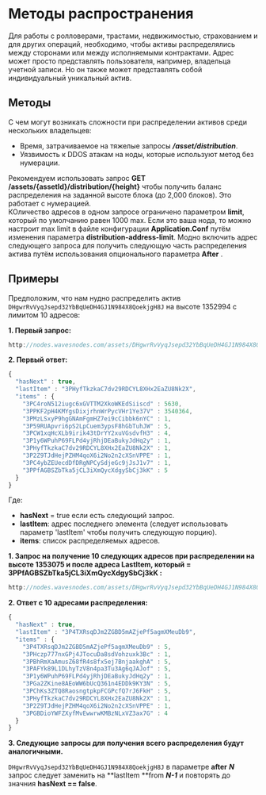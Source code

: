 # Методы распространения

Для работы с ролловерами, трастами, недвижимостью, страхованием и для других операций, необходимо, чтобы активы распределялись между сторонами или между исполняемыми контрактами. Адрес может просто представлять пользователя, например, владельца учетной записи. Но он также может представлять собой индивидуальный уникальный актив.

## Методы

С чем могут возникать сложности при распределении активов среди нескольких владельцев:

* Время, затрачиваемое на тяжелые запросы _**/asset/distribution**_.
* Уязвимость к DDOS атакам на ноды, которые используют метод без нумерации.

Рекомендуем использовать запрос **GET /assets/{assetId}/distribution/{height}** чтобы получить баланс распределения на заданной высоте блока \(до 2,000 блоков\). Это работает с нумерацией.  
КОличество адресов в одном запросе ограничено параметром **limit**, который по умолчанию равен 1000 max. Если это ваша нода, то можно настроит max limit в файле конфигурации **Application.Conf** путём изменения параметра **distribution-address-limit**. Модно включить адрес следующего запроса для получить следующую часть распределения актива путём использования опционального параметра **After** .

## Примеры

Предположим, что нам нудно распределить актив `DHgwrRvVyqJsepd32YbBqUeDH4GJ1N984X8QoekjgH8J` на высоте 1352994 с лимитом 10 адресов:

**1. Первый запрос:**

```js
http://nodes.wavesnodes.com/assets/DHgwrRvVyqJsepd32YbBqUeDH4GJ1N984X8QoekjgH8J/distribution/1352994/limit/10
```

**2. Первый ответ:**

```js
{
  "hasNext" : true,
  "lastItem" : "3PHyfTkzkaC7dv29RDCYL8XHx2EaZU8Nk2X",
  "items" : {
    "3PC4roN512iugc6xGVTTM2XkoWKEdSiiscd" : 5630,
    "3PPKF2pH4KMYgsDixjrhnWrPycVHr1Ye37V" : 3540364,
    "3PMzLSxyP9hgGNAmFgmHZ7ei9cCibbk6nYC" : 1,
    "3P59RUApvri6pS2LpCuem3ypsF8hGbTuhJW" : 5,
    "3PCW1xqHcXLb9irik43tDrYY2xuVGsdvfH3" : 4,
    "3P1y6WPuhP69FLPd4yjRhjDEaBukyJdHq2y" : 1,
    "3PHyfTkzkaC7dv29RDCYL8XHx2EaZU8Nk2X" : 1,
    "3P2Z9TJdHejPZHM4qoX6i2No2n2cXSnVPPE" : 1,
    "3PC4ybZEUecdDfDRgNPCySdjeGc9jJsJ1v7" : 1,
    "3PPfAGBSZbTka5jCL3iXmQycXdgySbCj3kK" : 5
  }
}
```

Где:

* **hasNext** = true если есть следующий запрос.
* **lastItem**: адрес последнего элемента \(следует использовать параметр 'lastItem' чтобы получить следующую порцию\).
* **items**: список распределяемых адресов.

**1. Запрос на получение 10 следующих адресов при распределении на высоте 1353075 и после адреса LastItem, который = 3PPfAGBSZbTka5jCL3iXmQycXdgySbCj3kK :**

```js
http://nodes.wavesnodes.com/assets/DHgwrRvVyqJsepd32YbBqUeDH4GJ1N984X8QoekjgH8J/distribution/1353075/limit/10?after=3PPfAGBSZbTka5jCL3iXmQycXdgySbCj3kK
```

**2. Ответ с 10 адресами распределения:**

```js
{
  "hasNext" : true,
  "lastItem" : "3P4TXRsqDJm2ZGBD5mAZjePf5agmXMeuDb9",
  "items" : {
    "3P4TXRsqDJm2ZGBD5mAZjePf5agmXMeuDb9" : 5,
    "3PHczp777nxGPj4JTocuDa8sdVohzuxk3Bc" : 1,
    "3PBhRmXaAmusZ68fR4s8fx5ej7BnjaakghA" : 5,
    "3PAFYk89L1DLhyTzV8n4pa3Tu3Ag6qJAJof" : 5,
    "3P1y6WPuhP69FLPd4yjRhjDEaBukyJdHq2y" : 1,
    "3PGa2ZKine8AEoWW6bUcQ361n4EDDk9KY3N" : 5,
    "3PChKs3ZTQ8RaosngtpkpFCGPcfQ7rJ6FkH" : 5,
    "3PHyfTkzkaC7dv29RDCYL8XHx2EaZU8Nk2X" : 1,
    "3P2Z9TJdHejPZHM4qoX6i2No2n2cXSnVPPE" : 1,
    "3PGBDioYWFZXyfMvEwwrwKMBzNLxVZ3ax7G" : 4
  }
}
```

**3. Следующие запросы для получения всего распределения будут аналогичными.**

`DHgwrRvVyqJsepd32YbBqUeDH4GJ1N984X8QoekjgH8J` в параметре **after** _**N**_ запрос следует заменить на **lastItem **from _**N-1**_  и повторять до значния **hasNext == false**.
